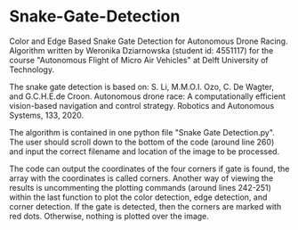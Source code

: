 # Snake-Gate-Detection
Color and Edge Based Snake Gate Detection for Autonomous Drone Racing.
Algorithm written by Weronika Dziarnowska (student id: 4551117) for the course "Autonomous Flight of Micro Air Vehicles" at Delft University of Technology.

The snake gate detection is based on:
S. Li, M.M.O.I. Ozo, C. De Wagter, and G.C.H.E.de Croon. Autonomous drone race: A computationally efficient vision-based navigation and control strategy. Robotics and Autonomous Systems, 133, 2020.

The algorithm is contained in one python file "Snake Gate Detection.py". The user should scroll down to the bottom of the code (around line 260) and input the correct filename and location of the image to be processed. 

The code can output the coordinates of the four corners if gate is found, the array with the coordinates is called corners. Another way of viewing the results is uncommenting the plotting commands (around lines 242-251) within the last function to plot the color detection, edge detection, and corner detection. If the gate is detected, then the corners are marked with red dots. Otherwise, nothing is plotted over the image.
